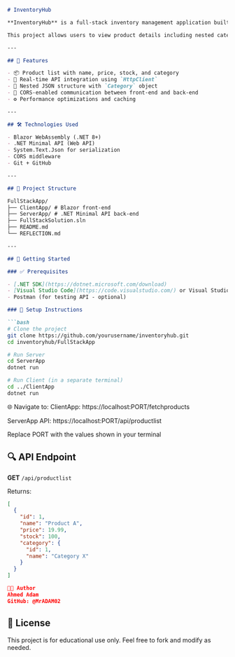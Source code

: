 
``` markdown

# InventoryHub

**InventoryHub** is a full-stack inventory management application built with **Blazor WebAssembly** for the front-end and **.NET Minimal API** for the back-end.

This project allows users to view product details including nested category data, demonstrating seamless integration between client and server using modern web development practices.

---

## 🚀 Features

- 📦 Product list with name, price, stock, and category
- 🔄 Real-time API integration using `HttpClient`
- 🧩 Nested JSON structure with `Category` object
- 🔐 CORS-enabled communication between front-end and back-end
- ⚙ Performance optimizations and caching

---

## 🛠️ Technologies Used

- Blazor WebAssembly (.NET 8+)
- .NET Minimal API (Web API)
- System.Text.Json for serialization
- CORS middleware
- Git + GitHub

---

## 📂 Project Structure

FullStackApp/
├── ClientApp/ # Blazor front-end
├── ServerApp/ # .NET Minimal API back-end
├── FullStackSolution.sln
├── README.md
└── REFLECTION.md

---

## 🧪 Getting Started

### ✅ Prerequisites

- [.NET SDK](https://dotnet.microsoft.com/download)
- [Visual Studio Code](https://code.visualstudio.com/) or Visual Studio
- Postman (for testing API - optional)

### 🧱 Setup Instructions

```bash
# Clone the project
git clone https://github.com/yourusername/inventoryhub.git
cd inventoryhub/FullStackApp

# Run Server
cd ServerApp
dotnet run

# Run Client (in a separate terminal)
cd ../ClientApp
dotnet run

```

🌐 Navigate to:
ClientApp: https://localhost:PORT/fetchproducts

ServerApp API: https://localhost:PORT/api/productlist

Replace PORT with the values shown in your terminal

## 🔍 API Endpoint

**GET** `/api/productlist`

Returns:

```json
[
  {
    "id": 1,
    "name": "Product A",
    "price": 19.99,
    "stock": 100,
    "category": {
      "id": 1,
      "name": "Category X"
    }
  }
]

👨‍💻 Author
Ahmed Adam
GitHub: @MrADAM02

```

## 📄 License

This project is for educational use only. Feel free to fork and modify as needed.
